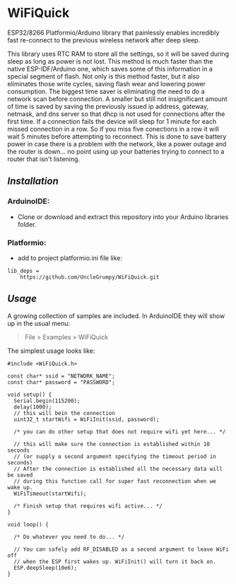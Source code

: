 # WiFiQuick
ESP32/8266 Platformio/Arduino library that painlessly enables incredibly fast re-connect to the previous wireless network after deep sleep.

This library uses RTC RAM to store all the settings, so it will be saved during sleep as long as power is not lost. This method is much faster than the native ESP-IDF/Arduino one, which saves some of this information in a special segment of flash. Not only is this method faster, but it also eliminates those write cycles, saving flash wear and lowering power consumption.  The biggest time saver is eliminating the need to do a network scan before connection.  A smaller but still not insignificant amount of time is saved by saving the previously issued ip address, gateway, netmask, and dns server so that dhcp is not used for connections after the first time.  If a connection fails the device will sleep for 1 minute for each missed connection in a row.  So if you miss five conections in a row it will wait 5 minutes before attempting to reconnect. This is done to save battery power in case there is a problem with the network, like a power outage and the router is down... no point using up your batteries trying to connect to a router that isn't listening.

## *Installation*
### ArduinoIDE:
* Clone or download and extract this repository into your Arduino libraries folder.
### Platformio:
* add to project platformio.ini file like:
```
lib_deps = 
	https://github.com/UncleGrumpy/WiFiQuick.git
```

## *Usage*
A growing collection of samples are included. In ArduinoIDE they will show up in the usual menu:
> File > Examples > WiFiQuick 

The simplest usage looks like:
```
#include <WiFiQuick.h>

const char* ssid = "NETWORK_NAME";
const char* password = "PASSWORD";

void setup() {
  Serial.begin(115200);
  delay(1000);
  // this will bein the connection
  uint32_t startWifi = WiFiInit(ssid, password);

  /* you can do other setup that does not require wifi yet here... */

  // this will make sure the connection is established within 10 seconds
  // (or supply a second argument specifying the timeout period in seconds)
  // After the connection is established all the necessary data will be saved
  // during this function call for super fast reconnection when we wake up.
  WiFiTimeout(startWifi);
  
  /* Finish setup that requires wifi active... */
}

void loop() {

  /* Do whatever you need to do... */

  // You can safely add RF_DISABLED as a second argument to leave WiFi off
  // when the ESP first wakes up. WiFiInit() will turn it back on.
  ESP.deepSleep(10e6);
}
```

